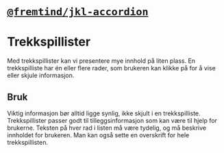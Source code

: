 # [`@fremtind/jkl-accordion`](https://fremtind.github.io/jokul/components/accordion/)

# Trekkspillister
Med trekkspillister kan vi presentere mye innhold på liten plass. En trekkspilliste har én eller flere rader, som brukeren kan klikke på for å vise eller skjule informasjon.

## Bruk
Viktig informasjon bør alltid ligge synlig, ikke skjult i en trekkspilliste. Trekkspillister passer godt til tilleggsinformasjon som kan være til hjelp for brukerne. Teksten på hver rad i listen må være tydelig, og må beskrive innholdet for brukeren. Man kan også sette en overskrift for hele trekkspillisten.
